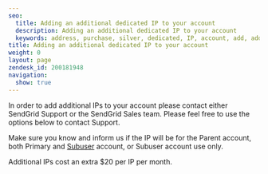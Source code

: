 ```yaml
---
seo:
  title: Adding an additional dedicated IP to your account
  description: Adding an additional dedicated IP to your account
  keywords: address, purchase, silver, dedicated, IP, account, add, additional
title: Adding an additional dedicated IP to your account
weight: 0
layout: page
zendesk_id: 200181948
navigation:
  show: true
---
```


In order to add additional IPs to your account please contact either SendGrid Support or the SendGrid Sales team. Please feel free to use the options below to contact Support.&nbsp;

Make sure you know and inform us if the IP will be for the Parent account, both Primary and [Subuser]({root_url}/Classroom/Basics/Account/what_are_subusers.html) account, or Subuser account use only.&nbsp;

Additional IPs cost an extra $20 per IP per month.&nbsp;
